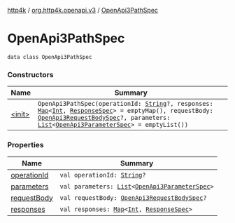 [http4k](../../index.md) / [org.http4k.openapi.v3](../index.md) / [OpenApi3PathSpec](./index.md)

# OpenApi3PathSpec

`data class OpenApi3PathSpec`

### Constructors

| Name | Summary |
|---|---|
| [&lt;init&gt;](-init-.md) | `OpenApi3PathSpec(operationId: `[`String`](https://kotlinlang.org/api/latest/jvm/stdlib/kotlin/-string/index.html)`?, responses: `[`Map`](https://kotlinlang.org/api/latest/jvm/stdlib/kotlin.collections/-map/index.html)`<`[`Int`](https://kotlinlang.org/api/latest/jvm/stdlib/kotlin/-int/index.html)`, `[`ResponseSpec`](../../org.http4k.openapi/-response-spec/index.md)`> = emptyMap(), requestBody: `[`OpenApi3RequestBodySpec`](../-open-api3-request-body-spec/index.md)`?, parameters: `[`List`](https://kotlinlang.org/api/latest/jvm/stdlib/kotlin.collections/-list/index.html)`<`[`OpenApi3ParameterSpec`](../-open-api3-parameter-spec/index.md)`> = emptyList())` |

### Properties

| Name | Summary |
|---|---|
| [operationId](operation-id.md) | `val operationId: `[`String`](https://kotlinlang.org/api/latest/jvm/stdlib/kotlin/-string/index.html)`?` |
| [parameters](parameters.md) | `val parameters: `[`List`](https://kotlinlang.org/api/latest/jvm/stdlib/kotlin.collections/-list/index.html)`<`[`OpenApi3ParameterSpec`](../-open-api3-parameter-spec/index.md)`>` |
| [requestBody](request-body.md) | `val requestBody: `[`OpenApi3RequestBodySpec`](../-open-api3-request-body-spec/index.md)`?` |
| [responses](responses.md) | `val responses: `[`Map`](https://kotlinlang.org/api/latest/jvm/stdlib/kotlin.collections/-map/index.html)`<`[`Int`](https://kotlinlang.org/api/latest/jvm/stdlib/kotlin/-int/index.html)`, `[`ResponseSpec`](../../org.http4k.openapi/-response-spec/index.md)`>` |
